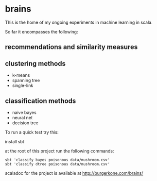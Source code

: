# brains
This is the home of my ongoing experiments in machine learning in
scala.

So far it encompasses the following:

## recommendations and similarity measures

## clustering methods
* k-means 
* spanning tree
* single-link

## classification methods
* naive bayes
* neural net
* decision tree

To run a quick test try this:

install sbt

at the root of this project run the following commands:

    sbt 'classify bayes poisonous data/mushroom.csv'
    sbt 'classify dtree poisonous data/mushroom.csv'

scaladoc for the project is available at http://burgerkone.com/brains/
